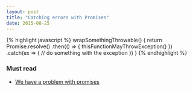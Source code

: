 ```yaml
---
layout: post
title: "Catching errors with Promises"
date: 2015-08-25
---
```

{% highlight javascript %}
wrapSomethingThrowable() {
  return Promise.resolve()
  .then(() => {
    thisFunctionMayThrowException()
  })
  .catch(ex => {
    // do something with the exception
  })
}
{% endhighlight %}

### Must read
* [We have a problem with promises](https://pouchdb.com/2015/05/18/we-have-a-problem-with-promises.html)